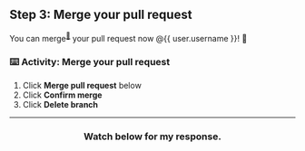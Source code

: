 ## Step 3: Merge your pull request

You can merge<sup>[:book:](https://help.github.com/articles/github-glossary/#merge)</sup> your pull request now @{{ user.username }}! :ship: 

### :keyboard: Activity: Merge your pull request

1. Click **Merge pull request** below
1. Click **Confirm merge**
1. Click **Delete branch**

<hr>
<h3 align="center">Watch below for my response.</h3>
